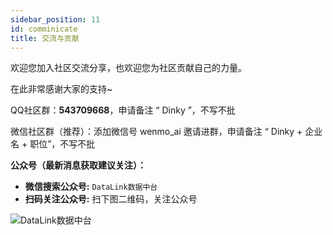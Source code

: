 ```yaml
---
sidebar_position: 11
id: comminicate
title: 交流与贡献
---
```


欢迎您加入社区交流分享，也欢迎您为社区贡献自己的力量。

在此非常感谢大家的支持~

QQ社区群：**543709668**，申请备注 “ Dinky ”，不写不批

微信社区群（推荐）：添加微信号 wenmo_ai 邀请进群，申请备注 “ Dinky + 企业名 + 职位”，不写不批

**公众号（最新消息获取建议关注）：**  
- **微信搜索公众号:** `DataLink数据中台`
- **扫码关注公众号:** 扫下图二维码，关注公众号

![DataLink数据中台](http://www.aiwenmo.com/dinky/docs/zh-CN/comminicate/datalink.jpg)